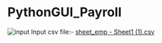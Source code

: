 # PythonGUI_Payroll
![input](https://github.com/user-attachments/assets/49fda9fc-54d3-4ae2-a6ca-bad2f80e52d8)
Input csv file:-
[sheet_emp - Sheet1 (1).csv](https://github.com/user-attachments/files/18193367/sheet_emp.-.Sheet1.1.csv)
